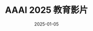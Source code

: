 ---
title: "AAAI 2025 教育影片"
category: "影片製作"
subcategory: "LLM 安全"
description: "為 AAAI 2025 會議製作的三分鐘教育影片，介紹大型語言模型安全領域的攻擊與防禦。"
imageUrl: "images/optimized/projects/2025_01_05_aaai_video/titlecard.webp"
year: "2025"
date: "2025-01-05"
role: "影片製作人"
technologies: ["DaVinci Resolve", "Affinity Designer"]
pinned: 4
featured: true
locked: true
tooltip: "Under curation, stay tuned!"
---